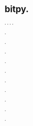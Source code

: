 # bitpy.
.
.
.
.












.






















































.
























.



























.

















































































.































































.































































































.















.


































































.

























































.
